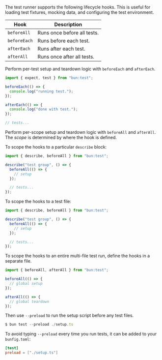 The test runner supports the following lifecycle hooks. This is useful for loading test fixtures, mocking data, and configuring the test environment.

| Hook         | Description                 |
| ------------ | --------------------------- |
| `beforeAll`  | Runs once before all tests. |
| `beforeEach` | Runs before each test.      |
| `afterEach`  | Runs after each test.       |
| `afterAll`   | Runs once after all tests.  |

Perform per-test setup and teardown logic with `beforeEach` and `afterEach`.

```ts
import { expect, test } from "bun:test";

beforeEach(() => {
  console.log("running test.");
});

afterEach(() => {
  console.log("done with test.");
});

// tests...
```

Perform per-scope setup and teardown logic with `beforeAll` and `afterAll`. The _scope_ is determined by where the hook is defined.

To scope the hooks to a particular `describe` block:

```ts
import { describe, beforeAll } from "bun:test";

describe("test group", () => {
  beforeAll(() => {
    // setup
  });

  // tests...
});
```

To scope the hooks to a test file:

```ts
import { describe, beforeAll } from "bun:test";

describe("test group", () => {
  beforeAll(() => {
    // setup
  });

  // tests...
});
```

To scope the hooks to an entire multi-file test run, define the hooks in a separate file.

```ts#setup.ts
import { beforeAll, afterAll } from "bun:test";

beforeAll(() => {
  // global setup
});

afterAll(() => {
  // global teardown
});
```

Then use `--preload` to run the setup script before any test files.

```ts
$ bun test --preload ./setup.ts
```

To avoid typing `--preload` every time you run tests, it can be added to your `bunfig.toml`:

```toml
[test]
preload = ["./setup.ts"]
```

